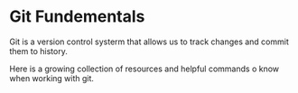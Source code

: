 # Git Fundementals
Git is a version control systerm that allows us to track changes and commit them to history.

Here is a growing collection of resources and helpful commands o know when working with git.